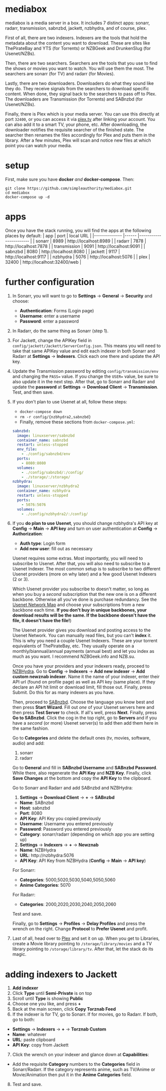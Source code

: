 # mediabox
mediabox is a media server in a box. It includes 7 distinct apps: sonarr, radarr, transmission, sabnzbd, jackett, nzbhydra, and of course, plex.

First of all, there are two indexers. Indexers are the tools that hold the metadata about the content you want to download. These are sites like ThePirateBay and YTS (for Torrents) or NZBGeek and DrunkenSlug (for Usenet/NZBs).
 
Then, there are two searchers. Searchers are the tools that you use to find the shows or movies you want to watch. You will use them the most. The searchers are sonarr (for TV) and radarr (for Movies).

Lastly, there are two downloaders. Downloaders do what they sound like they do. They receive signals from the searchers to download specific content. When done, they signal back to the searchers to pass off to Plex. The downloaders are Transmission (for Torrents) and SABnzbd (for Usenet/NZBs).

Finally, there is Plex which is your media server. You can use this directly at port `32400`, or you can access it via [plex.tv](https://plex.tv) after linking your account. You can also add it to a smart TV, your phone, etc. After downloading, the downloader notifies the requisite searcher of the finished state. The searcher then renames the files accordingly for Plex and puts them in the library. After a few minutes, Plex will scan and notice new files at which point you can watch your media.

# setup
First, make sure you have **docker** *and* **docker-compose**. Then:
```
git clone https://github.com/simpleauthority/mediabox.git
cd mediabox
docker-compose up -d
```

# apps
Once you have the stack running, you will find the apps at the following places by default:
| app          	| port 	| local URL             	|
|--------------	|------	|-----------------------	|
| sonarr       	| 8989 	| http://localhost:8989 	|
| radarr       	| 7878 	| http://localhost:7878 	|
| transmission 	| 9091 	| http://localhost:9091 	|
| sabnzbd      	| 8080 	| http://localhost:8080 	|
| jackett      	| 9117 	| http://localhost:9117 	|
| nzbhydra     	| 5076 	| http://localhost:5076 	|
| plex          | 32400 | http://localhost:32400/web    |

# further configuration
1. In Sonarr, you will want to go to **Settings** -> **General** -> **Security** and choose:
    - **Authentication**: Forms (Login page)
    - **Username**: enter a username
    - **Password**: enter a password

2. In Radarr, do the same thing as Sonarr (step 1).

3. For Jackett, change the APIKey field in `config/jackett/Jackett/ServerConfig.json`. This means you will need to take that same APIKey value and edit each indexer in both Sonarr and Radarr at **Settings** -> **Indexers**. Click each one there and update the API key.

4. Update the Transmission password by editing `config/transmission/env` and changing the `PASS=` value. If you change the `USER=` value, be sure to also update it in the next step. After that, go to Sonarr and Radarr and update the **password** at **Settings** -> **Download Client** -> **Transmission**. Test, and then save.

5. If you don't plan to use Usenet at all, follow these steps:
    - `docker-compose down`
    - `rm -r config/{nzbhydra2,sabnzbd}`
    - Finally, remove these sections from `docker-compose.yml`:
    ```yml
    sabnzbd:
      image: linuxserver/sabnzbd
      container_name: sabnzbd
      restart: unless-stopped
      env_file:
        - ./config/sabnzbd/env
      ports:
        - 8080:8080
      volumes:
        - ./config/sabnzbd/:/config/
        - ./storage/:/storage/
    nzbhydra:
      image: linuxserver/nzbhydra2
      container_name: nzbhydra
      restart: unless-stopped
      ports:
        - 5076:5076
      volumes:
        - ./config/nzbhydra2/:/config/
    ```

6. If you **do plan to use Usenet**, you should change nzbhydra's API key at **Config** -> **Main** -> **API key** and turn on user authentication at **Config** -> **Authorization**:

    - **Auth type**: Login form
    - **Add new user**: fill out as necessary

    Usenet requires some extras. Most importantly, you will need to subscribe to Usenet. After that, you will also need to subscribe to a Usenet Indexer. The most common setup is to subscribe to two different Usenet providers (more on why later) and a few good Usenet Indexers (2 or 3).

    Which Usenet provider you subscribe to doesn't matter, so long as when you buy a *second* subscription that the new one is on a different backbone. Otherwise all you've done is purchase redundancy. See the [Usenet Network Map](https://www.reddit.com/r/usenet/wiki/providers#wiki_usenet_services_map) and choose your subscriptions from a new backbone each time. **If you don't buy in unique backbones, your download results will be the same. If the backbone doesn't have the file, it doesn't have the file!**)

    The Usenet provider gives you download and posting access to the Usenet Network. You can manually read files, but you can't **index** it. This is why you need a couple Usenet Indexers. These are your torrent equivalents of ThePirateBay, etc. They usually operate on a monthly/biannual/annual payments (annual best) and let you index as much as you want. I recommend NZBGeek.info and NZB.su.

    Once you have your providers and your indexers ready, proceed to [NZBHydra](http://localhost:5076). Go to **Config** -> **Indexers** -> **Add new indexer** -> **Add custom newznab indexer**. Name it the name of your indexer, enter their API url (found on profile page) as well as API key (same place). If they declare an API hit limit or download limit, fill those out. Finally, press Submit. Do this for as many indexers as you have.

    Then, proceed to [SABnzbd](http://localhost:8080). Choose the language you know best and then press **Start Wizard**. Fill out *one* of your Usenet servers here and then press **Test Server** to check. If all's well, press **Next**. Finally, press **Go to SABnzbd**. Click the cog in the top right, go to **Servers** and if you have a *second* (or more) Usenet server(s) to add then add them here in the same fashion.

    Go to **Categories** and delete the default ones (tv, movies, software, audio) and add:
    
    1. sonarr
    2. radarr

    Go to **General** and fill in **SABnzbd Username** and **SABnzbd Password**. While there, also regenerate the **API Key** and **NZB Key**. Finally, click **Save Changes** at the bottom and copy the **API Key** to the clipboard.

    Go to Sonarr and Radarr and add SABnzbd and NZBHydra:

    1. **Settings** -> **Download Client** -> **+** -> **SABnzbd**
    - **Name**: SABnzbd
    - **Host**: sabnzbd
    - **Port**: 8080
    - **API Key**: API Key you copied previously
    - **Username**: Username you entered previously
    - **Password**: Password you entered previously
    - **Category**: sonarr/radarr (depending on which app you are setting up)

    2. **Settings** -> **Indexers** -> **+** -> **Newznab**
    - **Name**: NZBHydra
    - **URL**: http://nzbhydra:5076
    - **API Key**: API Key from NZBHydra (**Config** -> **Main** -> **API key**)

    For Sonarr:
    - **Categories**: 5000,5020,5030,5040,5050,5060
    - **Anime Categories**: 5070

    For Radarr:
    - **Categories**: 2000,2020,2030,2040,2050,2060

    Test and save.

    Finally, go to **Settings** -> **Profiles** -> **Delay Profiles** and press the wrench on the right. Change **Protocol** to **Prefer Usenet** and profit.

7. Last of all, head over to [Plex](http://localhost:32400/web) and set it on up. When you get to Libraries, create a Movie library pointing to `/storage/library/movies` and a TV library pointing to `/storage/library/tv`. After that, let the stack do its magic.

# adding indexers to Jackett
1. **Add indexer**
2. Click **Type** until **Semi-Private** is on top
3. Scroll until **Type** is showing **Public**
4. Choose one you like, and press **+**
5. Back at the main screen, click **Copy Torznab Feed**
6. If the indexer is for TV, go to Sonarr. If for movies, go to Radarr. If both, go to both:
-  **Settings** -> **Indexers** -> **+** -> **Torznab Custom**
-  **Name**: whatever
-  **URL**: paste clipboard
- **API Key**: copy from Jackett
7. Click the wrench on your indexer and glance down at **Capabilities**:
- Add the requisite **Category** numbers to the **Categories** field in Sonarr/Radarr. If the category represents anime, such as TV/Anime or Movie/Animation then put it in the **Anime Categories** field. 
8. Test and save.
